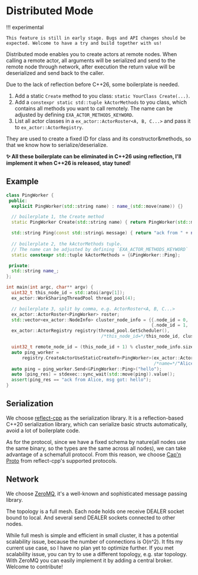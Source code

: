 # Distributed Mode

!!! experimental

    This feature is still in early stage. Bugs and API changes should be expected. Welcome to have a try and build together with us!


Distributed mode enables you to create actors at remote nodes. When calling a remote actor, all arguments will be
serialized and send to the remote node through network, after execution the return value will be deserialized and send
back to the caller.

Due to the lack of reflection before C++26, some boilerplate is needed.

1. Add a static `Create` method to you class: `static YourClass Create(...)`.
2. Add a `constexpr static std::tuple kActorMethods` to you class, which contains all methods you want to call remotely.
The name can be adjusted by defining `EXA_ACTOR_METHODS_KEYWORD`.
3. List all actor classes in a `ex_actor::ActorRoster<A, B, C...>` and pass it to `ex_actor::ActorRegistry`.

They are used to create a fixed ID for class and its constructor&methods, so that we know how to serialize/deserialize.

**✨ All these boilerplate can be eliminated in C++26 using reflection, I'll implement it when C++26 is released, stay tuned!**

## Example

<!-- doc test start -->
```cpp
class PingWorker {
 public:
  explicit PingWorker(std::string name) : name_(std::move(name)) {}

  // boilerplate 1, the Create method
  static PingWorker Create(std::string name) { return PingWorker(std::move(name)); }

  std::string Ping(const std::string& message) { return "ack from " + name_ + ", msg got: " + message; }
  
  // boilerplate 2, the kActorMethods tuple.
  // The name can be adjusted by defining `EXA_ACTOR_METHODS_KEYWORD`
  static constexpr std::tuple kActorMethods = {&PingWorker::Ping};

 private:
  std::string name_;
};

int main(int argc, char** argv) {
  uint32_t this_node_id = std::atoi(argv[1]);
  ex_actor::WorkSharingThreadPool thread_pool(4);

  // boilerplate 3, split by comma, e.g. ActorRoster<A, B, C...>
  ex_actor::ActorRoster<PingWorker> roster;
  std::vector<ex_actor::NodeInfo> cluster_node_info = {{.node_id = 0, .address = "tcp://127.0.0.1:5301"},
                                                       {.node_id = 1, .address = "tcp://127.0.0.1:5302"}};
  ex_actor::ActorRegistry registry(thread_pool.GetScheduler(),
                                    /*this_node_id=*/this_node_id, cluster_node_info, roster);

  uint32_t remote_node_id = (this_node_id + 1) % cluster_node_info.size();
  auto ping_worker =
      registry.CreateActorUseStaticCreateFn<PingWorker>(ex_actor::ActorConfig {.node_id = remote_node_id},
                                                        /*name=*/"Alice");
  auto ping = ping_worker.Send<&PingWorker::Ping>("hello");
  auto [ping_res] = stdexec::sync_wait(std::move(ping)).value();
  assert(ping_res == "ack from Alice, msg got: hello");
}
```
<!-- doc test end -->
## Serialization

We choose [reflect-cpp](https://github.com/getml/reflect-cpp) as the serialization library.
It is a reflection-based C++20 serialization library, which can serialize basic structs automatically, avoid a lot of boilerplate code.

As for the protocol, since we have a fixed schema by nature(all nodes use the same binary, so the types are the same across all nodes),
we can take advantage of a schemafull protocol. From this reason, we choose [Cap'n Proto](https://capnproto.org/) from reflect-cpp's supported protocols.


## Network

We choose [ZeroMQ](https://zeromq.org/), it's a well-known and sophisticated message passing library.

The topology is a full mesh. Each node holds one receive DEALER socket bound to local. And several send DEALER sockets connected to other nodes.

While full mesh is simple and efficient in small cluster, it has a potential scalability issue, because the number of connections is O(n^2).
It fits my current use case, so I have no plan yet to optimize further.
If you met scalability issue, you can try to use a different topology, e.g. star topology.
With ZeroMQ you can easily implement it by adding a central broker. Welcome to contribute!